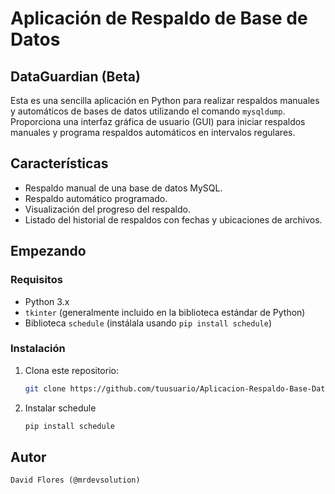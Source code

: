 # Aplicación de Respaldo de Base de Datos
## DataGuardian (Beta)

Esta es una sencilla aplicación en Python para realizar respaldos manuales y automáticos de bases de datos utilizando el comando `mysqldump`. Proporciona una interfaz gráfica de usuario (GUI) para iniciar respaldos manuales y programa respaldos automáticos en intervalos regulares.

## Características

- Respaldo manual de una base de datos MySQL.
- Respaldo automático programado.
- Visualización del progreso del respaldo.
- Listado del historial de respaldos con fechas y ubicaciones de archivos.

## Empezando

### Requisitos

- Python 3.x
- `tkinter` (generalmente incluido en la biblioteca estándar de Python)
- Biblioteca `schedule` (instálala usando `pip install schedule`)

### Instalación

1. Clona este repositorio:

   ```bash
   git clone https://github.com/tuusuario/Aplicacion-Respaldo-Base-Datos.git

2. Instalar schedule

    ```bash
    pip install schedule

## Autor
    David Flores (@mrdevsolution)